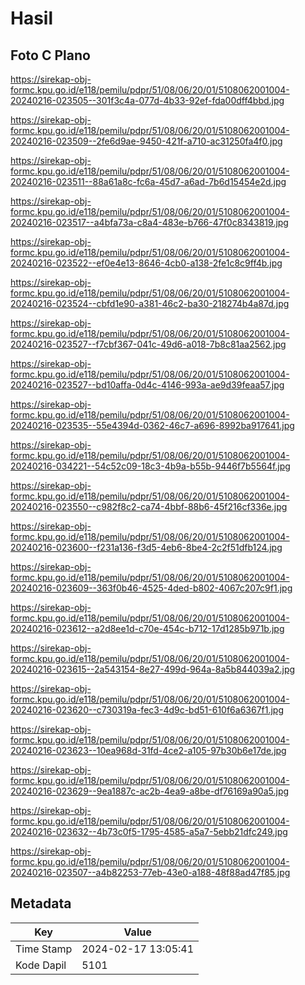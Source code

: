 # Hasil

## Foto C Plano

https://sirekap-obj-formc.kpu.go.id/e118/pemilu/pdpr/51/08/06/20/01/5108062001004-20240216-023505--301f3c4a-077d-4b33-92ef-fda00dff4bbd.jpg

https://sirekap-obj-formc.kpu.go.id/e118/pemilu/pdpr/51/08/06/20/01/5108062001004-20240216-023509--2fe6d9ae-9450-421f-a710-ac31250fa4f0.jpg

https://sirekap-obj-formc.kpu.go.id/e118/pemilu/pdpr/51/08/06/20/01/5108062001004-20240216-023511--88a61a8c-fc6a-45d7-a6ad-7b6d15454e2d.jpg

https://sirekap-obj-formc.kpu.go.id/e118/pemilu/pdpr/51/08/06/20/01/5108062001004-20240216-023517--a4bfa73a-c8a4-483e-b766-47f0c8343819.jpg

https://sirekap-obj-formc.kpu.go.id/e118/pemilu/pdpr/51/08/06/20/01/5108062001004-20240216-023522--ef0e4e13-8646-4cb0-a138-2fe1c8c9ff4b.jpg

https://sirekap-obj-formc.kpu.go.id/e118/pemilu/pdpr/51/08/06/20/01/5108062001004-20240216-023524--cbfd1e90-a381-46c2-ba30-218274b4a87d.jpg

https://sirekap-obj-formc.kpu.go.id/e118/pemilu/pdpr/51/08/06/20/01/5108062001004-20240216-023527--f7cbf367-041c-49d6-a018-7b8c81aa2562.jpg

https://sirekap-obj-formc.kpu.go.id/e118/pemilu/pdpr/51/08/06/20/01/5108062001004-20240216-023527--bd10affa-0d4c-4146-993a-ae9d39feaa57.jpg

https://sirekap-obj-formc.kpu.go.id/e118/pemilu/pdpr/51/08/06/20/01/5108062001004-20240216-023535--55e4394d-0362-46c7-a696-8992ba917641.jpg

https://sirekap-obj-formc.kpu.go.id/e118/pemilu/pdpr/51/08/06/20/01/5108062001004-20240216-034221--54c52c09-18c3-4b9a-b55b-9446f7b5564f.jpg

https://sirekap-obj-formc.kpu.go.id/e118/pemilu/pdpr/51/08/06/20/01/5108062001004-20240216-023550--c982f8c2-ca74-4bbf-88b6-45f216cf336e.jpg

https://sirekap-obj-formc.kpu.go.id/e118/pemilu/pdpr/51/08/06/20/01/5108062001004-20240216-023600--f231a136-f3d5-4eb6-8be4-2c2f51dfb124.jpg

https://sirekap-obj-formc.kpu.go.id/e118/pemilu/pdpr/51/08/06/20/01/5108062001004-20240216-023609--363f0b46-4525-4ded-b802-4067c207c9f1.jpg

https://sirekap-obj-formc.kpu.go.id/e118/pemilu/pdpr/51/08/06/20/01/5108062001004-20240216-023612--a2d8ee1d-c70e-454c-b712-17d1285b971b.jpg

https://sirekap-obj-formc.kpu.go.id/e118/pemilu/pdpr/51/08/06/20/01/5108062001004-20240216-023615--2a543154-8e27-499d-964a-8a5b844039a2.jpg

https://sirekap-obj-formc.kpu.go.id/e118/pemilu/pdpr/51/08/06/20/01/5108062001004-20240216-023620--c730319a-fec3-4d9c-bd51-610f6a6367f1.jpg

https://sirekap-obj-formc.kpu.go.id/e118/pemilu/pdpr/51/08/06/20/01/5108062001004-20240216-023623--10ea968d-31fd-4ce2-a105-97b30b6e17de.jpg

https://sirekap-obj-formc.kpu.go.id/e118/pemilu/pdpr/51/08/06/20/01/5108062001004-20240216-023629--9ea1887c-ac2b-4ea9-a8be-df76169a90a5.jpg

https://sirekap-obj-formc.kpu.go.id/e118/pemilu/pdpr/51/08/06/20/01/5108062001004-20240216-023632--4b73c0f5-1795-4585-a5a7-5ebb21dfc249.jpg

https://sirekap-obj-formc.kpu.go.id/e118/pemilu/pdpr/51/08/06/20/01/5108062001004-20240216-023507--a4b82253-77eb-43e0-a188-48f88ad47f85.jpg


## Metadata

| Key        | Value               |
| ---------- | ------------------- |
| Time Stamp | 2024-02-17 13:05:41 |
| Kode Dapil | 5101                |



